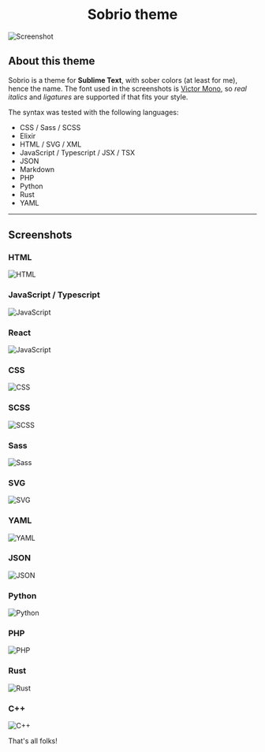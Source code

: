 <h1 align="center"> Sobrio theme </h1>

![Screenshot](./images/screenshot.png)

## About this theme

Sobrio is a theme for **Sublime Text**, with sober colors (at least for me), hence the name. The font used in the screenshots is [Victor Mono](https://rubjo.github.io/victor-mono/), so _real italics_ and _ligatures_ are supported if that fits your style.

The syntax was tested with the following languages:

- CSS / Sass / SCSS
- Elixir
- HTML / SVG / XML
- JavaScript / Typescript / JSX / TSX
- JSON
- Markdown
- PHP
- Python
- Rust
- YAML

---

## Screenshots

### HTML

![HTML](./images/html.png)

### JavaScript / Typescript

![JavaScript](./images/ts.png)

### React

![JavaScript](./images/jsx.png)

### CSS

![CSS](./images/css.png)

### SCSS

![SCSS](./images/scss.png)

### Sass

![Sass](./images/sass.png)

### SVG

![SVG](./images/svg.png)

### YAML

![YAML](./images/yaml.png)

### JSON

![JSON](./images/json.png)

### Python

![Python](./images/python.png)

### PHP

![PHP](./images/php.png)

### Rust

![Rust](./images/rust.png)

### C++

![C++](./images/cpp.png)

That's all folks!
